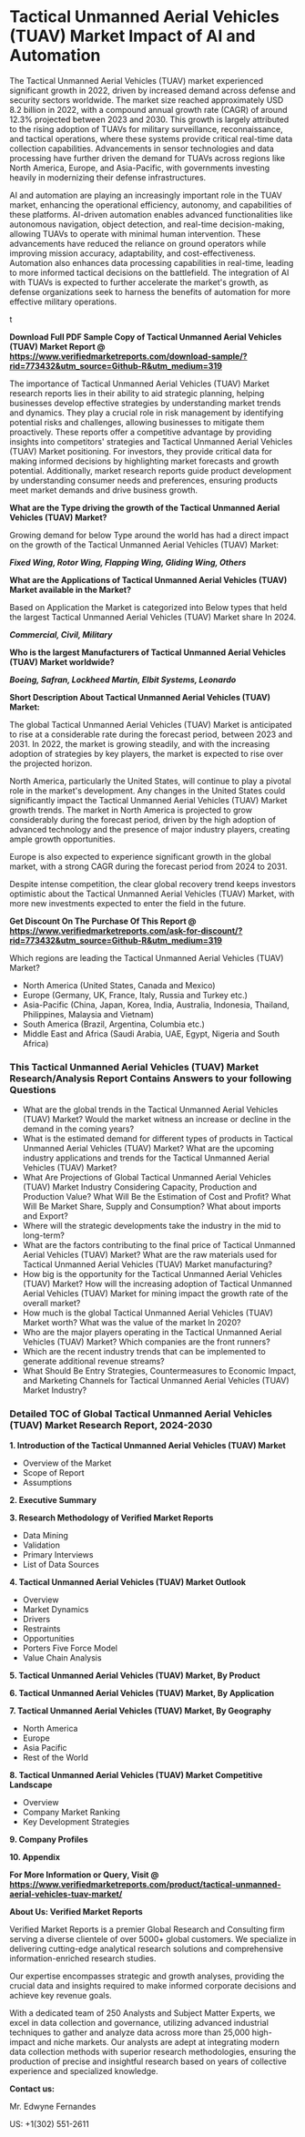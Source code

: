 <meta name="title" content="Global Tactical Unmanned Aerial Vehicles (TUAV) Market Impact of AI and Automation"><meta name="description" content="The Tactical Unmanned Aerial Vehicles (TUAV) market experienced significant growth in 2022, driven by increased demand across defense and security sectors worldwide. T"><meta name="title" content="Tactical Unmanned Aerial Vehicles (TUAV) Market Size, Share, Scope, Trends, Growth, Opportunities, Analysis, Forecast"><h1>Tactical Unmanned Aerial Vehicles (TUAV) Market Impact of AI and Automation</h1><p>The Tactical Unmanned Aerial Vehicles (TUAV) market experienced significant growth in 2022, driven by increased demand across defense and security sectors worldwide. The market size reached approximately USD 8.2 billion in 2022, with a compound annual growth rate (CAGR) of around 12.3% projected between 2023 and 2030. This growth is largely attributed to the rising adoption of TUAVs for military surveillance, reconnaissance, and tactical operations, where these systems provide critical real-time data collection capabilities. Advancements in sensor technologies and data processing have further driven the demand for TUAVs across regions like North America, Europe, and Asia-Pacific, with governments investing heavily in modernizing their defense infrastructures.<p>AI and automation are playing an increasingly important role in the TUAV market, enhancing the operational efficiency, autonomy, and capabilities of these platforms. AI-driven automation enables advanced functionalities like autonomous navigation, object detection, and real-time decision-making, allowing TUAVs to operate with minimal human intervention. These advancements have reduced the reliance on ground operators while improving mission accuracy, adaptability, and cost-effectiveness. Automation also enhances data processing capabilities in real-time, leading to more informed tactical decisions on the battlefield. The integration of AI with TUAVs is expected to further accelerate the market's growth, as defense organizations seek to harness the benefits of automation for more effective military operations.</p>t</p><p id="" class=""><strong>Download Full PDF Sample Copy of Tactical Unmanned Aerial Vehicles (TUAV) Market Report @ <a href="https://www.verifiedmarketreports.com/download-sample/?rid=773432&utm_source=Github-R&utm_medium=319" target="_blank">https://www.verifiedmarketreports.com/download-sample/?rid=773432&utm_source=Github-R&utm_medium=319</a></strong></p><p>The importance of&nbsp;Tactical Unmanned Aerial Vehicles (TUAV) Market research reports lies in their ability to aid strategic planning, helping businesses develop effective strategies by understanding market trends and dynamics. They play a crucial role in risk management by identifying potential risks and challenges, allowing businesses to mitigate them proactively. These reports offer a competitive advantage by providing insights into competitors' strategies and Tactical Unmanned Aerial Vehicles (TUAV) Market positioning. For investors, they provide critical data for making informed decisions by highlighting market forecasts and growth potential. Additionally, market research reports guide product development by understanding consumer needs and preferences, ensuring products meet market demands and drive business growth.</p><p><strong>What are the&nbsp;Type driving the growth of the Tactical Unmanned Aerial Vehicles (TUAV) Market?</strong></p><p id="" class="">Growing demand for below Type around the world has had a direct impact on the growth of the Tactical Unmanned Aerial Vehicles (TUAV) Market:</p><em><strong>Fixed Wing, Rotor Wing, Flapping Wing, Gliding Wing, Others</strong></em></p><strong>What are the&nbsp;Applications&nbsp;of Tactical Unmanned Aerial Vehicles (TUAV) Market available in the Market?</strong></p><p id="" class="">Based on Application the Market is categorized into Below types that held the largest Tactical Unmanned Aerial Vehicles (TUAV) Market share In 2024.</p><em><strong>Commercial, Civil, Military</strong></em></p><strong>Who is the largest Manufacturers of Tactical Unmanned Aerial Vehicles (TUAV) Market worldwide?</strong></p><p><em><strong>Boeing, Safran, Lockheed Martin, Elbit Systems, Leonardo</strong></em></p><p id="" class=""><strong>Short Description About Tactical Unmanned Aerial Vehicles (TUAV) Market:</strong></p><p>The global Tactical Unmanned Aerial Vehicles (TUAV) Market is anticipated to rise at a considerable rate during the forecast period, between 2023 and 2031. In 2022, the market is growing steadily, and with the increasing adoption of strategies by key players, the market is expected to rise over the projected horizon.</p><p>North America, particularly the United States, will continue to play a pivotal role in the market's development. Any changes in the United States could significantly impact the Tactical Unmanned Aerial Vehicles (TUAV) Market growth trends. The market in North America is projected to grow considerably during the forecast period, driven by the high adoption of advanced technology and the presence of major industry players, creating ample growth opportunities.</p><p>Europe is also expected to experience significant growth in the global market, with a strong CAGR during the forecast period from 2024 to 2031.</p><p>Despite intense competition, the clear global recovery trend keeps investors optimistic about the Tactical Unmanned Aerial Vehicles (TUAV) Market, with more new investments expected to enter the field in the future.</p><p id="" class=""><strong>Get Discount On The Purchase Of This Report @ <a href="https://www.verifiedmarketreports.com/ask-for-discount/?rid=773432&utm_source=Github-R&utm_medium=319" target="_blank">https://www.verifiedmarketreports.com/ask-for-discount/?rid=773432&utm_source=Github-R&utm_medium=319</a></strong></p>Which regions are leading the Tactical Unmanned Aerial Vehicles (TUAV) Market?</p><ul><li>North America (United States, Canada and Mexico)</li><li>Europe (Germany, UK, France, Italy, Russia and Turkey etc.)</li><li>Asia-Pacific (China, Japan, Korea, India, Australia, Indonesia, Thailand, Philippines, Malaysia and Vietnam)</li><li>South America (Brazil, Argentina, Columbia etc.)</li><li>Middle East and Africa (Saudi Arabia, UAE, Egypt, Nigeria and South Africa)</li></ul><h3 id="" class="">This Tactical Unmanned Aerial Vehicles (TUAV) Market Research/Analysis Report Contains Answers to your following Questions</h3><ul><li>What are the global trends in the Tactical Unmanned Aerial Vehicles (TUAV) Market? Would the market witness an increase or decline in the demand in the coming years?</li><li>What is the estimated demand for different types of products in Tactical Unmanned Aerial Vehicles (TUAV) Market? What are the upcoming industry applications and trends for the Tactical Unmanned Aerial Vehicles (TUAV) Market?</li><li>What Are Projections of Global Tactical Unmanned Aerial Vehicles (TUAV) Market Industry Considering Capacity, Production and Production Value? What Will Be the Estimation of Cost and Profit? What Will Be Market Share, Supply and Consumption? What about imports and Export?</li><li>Where will the strategic developments take the industry in the mid to long-term?</li><li>What are the factors contributing to the final price of Tactical Unmanned Aerial Vehicles (TUAV) Market? What are the raw materials used for Tactical Unmanned Aerial Vehicles (TUAV) Market manufacturing?</li><li>How big is the opportunity for the Tactical Unmanned Aerial Vehicles (TUAV) Market? How will the increasing adoption of Tactical Unmanned Aerial Vehicles (TUAV) Market for mining impact the growth rate of the overall market?</li><li>How much is the global Tactical Unmanned Aerial Vehicles (TUAV) Market worth? What was the value of the market In 2020?</li><li>Who are the major players operating in the Tactical Unmanned Aerial Vehicles (TUAV) Market? Which companies are the front runners?</li><li>Which are the recent industry trends that can be implemented to generate additional revenue streams?</li><li>What Should Be Entry Strategies, Countermeasures to Economic Impact, and Marketing Channels for Tactical Unmanned Aerial Vehicles (TUAV) Market Industry?</li></ul><h3 id="" class="">Detailed TOC of Global Tactical Unmanned Aerial Vehicles (TUAV) Market Research Report, 2024-2030</h3><p id="" class=""><strong>1. Introduction of the Tactical Unmanned Aerial Vehicles (TUAV) Market</strong></p><ul><li>Overview of the Market</li><li>Scope of Report</li><li>Assumptions</li></ul><p id="" class=""><strong>2. Executive Summary</strong></p><p id="" class=""><strong>3. Research Methodology of Verified Market Reports</strong></p><ul><li>Data Mining</li><li>Validation</li><li>Primary Interviews</li><li>List of Data Sources</li></ul><p id="" class=""><strong>4. Tactical Unmanned Aerial Vehicles (TUAV) Market Outlook</strong></p><ul><li>Overview</li><li>Market Dynamics</li><li>Drivers</li><li>Restraints</li><li>Opportunities</li><li>Porters Five Force Model</li><li>Value Chain Analysis</li></ul><p id="" class=""><strong>5. Tactical Unmanned Aerial Vehicles (TUAV) Market, By Product</strong></p><p id="" class=""><strong>6. Tactical Unmanned Aerial Vehicles (TUAV) Market, By Application</strong></p><p id="" class=""><strong>7. Tactical Unmanned Aerial Vehicles (TUAV) Market, By Geography</strong></p><ul><li>North America</li><li>Europe</li><li>Asia Pacific</li><li>Rest of the World</li></ul><p id="" class=""><strong>8. Tactical Unmanned Aerial Vehicles (TUAV) Market Competitive Landscape</strong></p><ul><li>Overview</li><li>Company Market Ranking</li><li>Key Development Strategies</li></ul><p id="" class=""><strong>9. Company Profiles</strong></p><p id="" class=""><strong>10. Appendix</strong></p><p id="" class=""><strong>For More Information or Query, Visit @ <a href="https://www.verifiedmarketreports.com/product/tactical-unmanned-aerial-vehicles-tuav-market/" target="_blank">https://www.verifiedmarketreports.com/product/tactical-unmanned-aerial-vehicles-tuav-market/</a></strong></p><p id="" class=""><strong>About Us: Verified Market Reports</strong></p><p id="" class="">Verified Market Reports is a premier Global Research and Consulting firm serving a diverse clientele of over 5000+ global customers. We specialize in delivering cutting-edge analytical research solutions and comprehensive information-enriched research studies.</p><p id="" class="">Our expertise encompasses strategic and growth analyses, providing the crucial data and insights required to make informed corporate decisions and achieve key revenue goals.</p><p id="" class="">With a dedicated team of 250 Analysts and Subject Matter Experts, we excel in data collection and governance, utilizing advanced industrial techniques to gather and analyze data across more than 25,000 high-impact and niche markets. Our analysts are adept at integrating modern data collection methods with superior research methodologies, ensuring the production of precise and insightful research based on years of collective experience and specialized knowledge.</p><p id="" class=""><strong>Contact us:</strong></p><p id="" class="">Mr. Edwyne Fernandes</p><p id="" class="">US: +1(302) 551-2611</p>